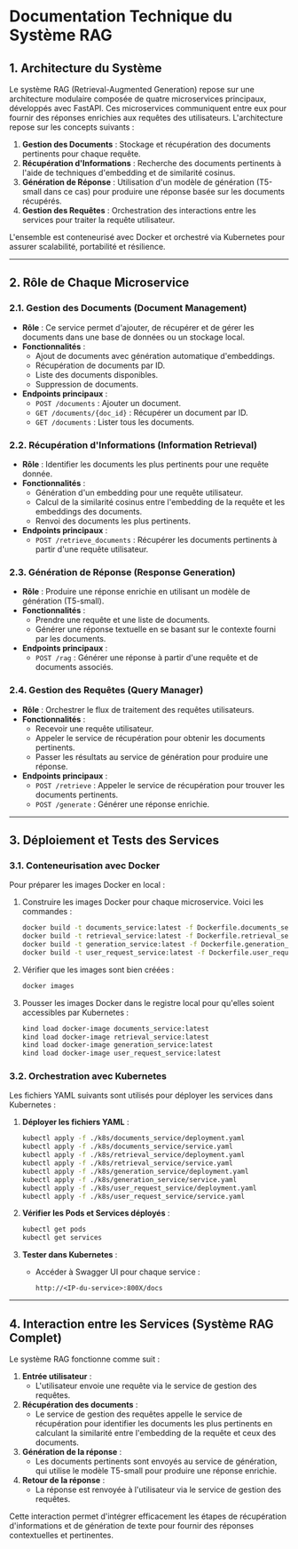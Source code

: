 # Documentation Technique du Système RAG

## 1. Architecture du Système
Le système RAG (Retrieval-Augmented Generation) repose sur une architecture modulaire composée de quatre microservices principaux, développés avec FastAPI. Ces microservices communiquent entre eux pour fournir des réponses enrichies aux requêtes des utilisateurs. L'architecture repose sur les concepts suivants :

1. **Gestion des Documents** : Stockage et récupération des documents pertinents pour chaque requête.
2. **Récupération d'Informations** : Recherche des documents pertinents à l'aide de techniques d'embedding et de similarité cosinus.
3. **Génération de Réponse** : Utilisation d'un modèle de génération (T5-small dans ce cas) pour produire une réponse basée sur les documents récupérés.
4. **Gestion des Requêtes** : Orchestration des interactions entre les services pour traiter la requête utilisateur.

L'ensemble est conteneurisé avec Docker et orchestré via Kubernetes pour assurer scalabilité, portabilité et résilience.

---

## 2. Rôle de Chaque Microservice

### 2.1. Gestion des Documents (Document Management)
- **Rôle** : Ce service permet d'ajouter, de récupérer et de gérer les documents dans une base de données ou un stockage local.
- **Fonctionnalités** :
  - Ajout de documents avec génération automatique d'embeddings.
  - Récupération de documents par ID.
  - Liste des documents disponibles.
  - Suppression de documents.
- **Endpoints principaux** :
  - `POST /documents` : Ajouter un document.
  - `GET /documents/{doc_id}` : Récupérer un document par ID.
  - `GET /documents` : Lister tous les documents.

### 2.2. Récupération d'Informations (Information Retrieval)
- **Rôle** : Identifier les documents les plus pertinents pour une requête donnée.
- **Fonctionnalités** :
  - Génération d'un embedding pour une requête utilisateur.
  - Calcul de la similarité cosinus entre l'embedding de la requête et les embeddings des documents.
  - Renvoi des documents les plus pertinents.
- **Endpoints principaux** :
  - `POST /retrieve_documents` : Récupérer les documents pertinents à partir d'une requête utilisateur.

### 2.3. Génération de Réponse (Response Generation)
- **Rôle** : Produire une réponse enrichie en utilisant un modèle de génération (T5-small).
- **Fonctionnalités** :
  - Prendre une requête et une liste de documents.
  - Générer une réponse textuelle en se basant sur le contexte fourni par les documents.
- **Endpoints principaux** :
  - `POST /rag` : Générer une réponse à partir d'une requête et de documents associés.

### 2.4. Gestion des Requêtes (Query Manager)
- **Rôle** : Orchestrer le flux de traitement des requêtes utilisateurs.
- **Fonctionnalités** :
  - Recevoir une requête utilisateur.
  - Appeler le service de récupération pour obtenir les documents pertinents.
  - Passer les résultats au service de génération pour produire une réponse.
- **Endpoints principaux** :
  - `POST /retrieve` : Appeler le service de récupération pour trouver les documents pertinents.
  - `POST /generate` : Générer une réponse enrichie.

---

## 3. Déploiement et Tests des Services

### 3.1. Conteneurisation avec Docker
Pour préparer les images Docker en local :

1. Construire les images Docker pour chaque microservice. Voici les commandes :
   ```bash
   docker build -t documents_service:latest -f Dockerfile.documents_service .
   docker build -t retrieval_service:latest -f Dockerfile.retrieval_service .
   docker build -t generation_service:latest -f Dockerfile.generation_service .
   docker build -t user_request_service:latest -f Dockerfile.user_request_service .
   ```

2. Vérifier que les images sont bien créées :
   ```bash
   docker images
   ```

3. Pousser les images Docker dans le registre local pour qu'elles soient accessibles par Kubernetes :
   ```bash
   kind load docker-image documents_service:latest
   kind load docker-image retrieval_service:latest
   kind load docker-image generation_service:latest
   kind load docker-image user_request_service:latest
   ```

### 3.2. Orchestration avec Kubernetes
Les fichiers YAML suivants sont utilisés pour déployer les services dans Kubernetes :

1. **Déployer les fichiers YAML** :
   ```bash
   kubectl apply -f ./k8s/documents_service/deployment.yaml
   kubectl apply -f ./k8s/documents_service/service.yaml
   kubectl apply -f ./k8s/retrieval_service/deployment.yaml
   kubectl apply -f ./k8s/retrieval_service/service.yaml
   kubectl apply -f ./k8s/generation_service/deployment.yaml
   kubectl apply -f ./k8s/generation_service/service.yaml
   kubectl apply -f ./k8s/user_request_service/deployment.yaml
   kubectl apply -f ./k8s/user_request_service/service.yaml
   ```

2. **Vérifier les Pods et Services déployés** :
   ```bash
   kubectl get pods
   kubectl get services
   ```

3. **Tester dans Kubernetes** :
   - Accéder à Swagger UI pour chaque service :
     ```
     http://<IP-du-service>:800X/docs
     ```

---

## 4. Interaction entre les Services (Système RAG Complet)

Le système RAG fonctionne comme suit :

1. **Entrée utilisateur** :
   - L'utilisateur envoie une requête via le service de gestion des requêtes.
2. **Récupération des documents** :
   - Le service de gestion des requêtes appelle le service de récupération pour identifier les documents les plus pertinents en calculant la similarité entre l'embedding de la requête et ceux des documents.
3. **Génération de la réponse** :
   - Les documents pertinents sont envoyés au service de génération, qui utilise le modèle T5-small pour produire une réponse enrichie.
4. **Retour de la réponse** :
   - La réponse est renvoyée à l'utilisateur via le service de gestion des requêtes.

Cette interaction permet d'intégrer efficacement les étapes de récupération d'informations et de génération de texte pour fournir des réponses contextuelles et pertinentes.

